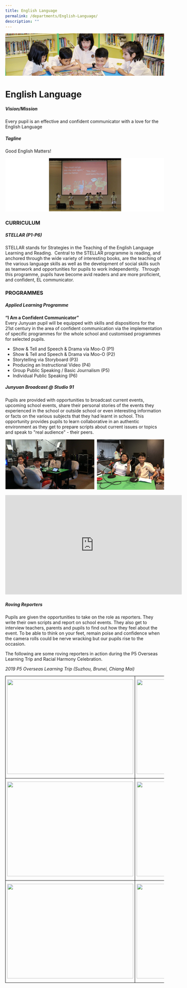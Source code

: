 ```yaml
---
title: English Language
permalink: /departments/English-Language/
description: ""
---
```

![](/images/banner.gif)

English Language
================


##### Vision/Mission

Every pupil is an effective and confident communicator with a love for the English Language

  

##### Tagline

Good English Matters!

![](/images/English1.png)

### **CURRICULUM**

##### **STELLAR (P1-P6)**  
STELLAR stands for Strategies in the Teaching of the English Language Learning and Reading.  Central to the STELLAR programme is reading, and anchored through the wide variety of interesting books, are the teaching of the various language skills as well as the development of social skills such as teamwork and opportunities for pupils to work independently.  Through this programme, pupils have become avid readers and are more proficient, and confident, EL communicator.

### **PROGRAMMES**

##### **Applied Learning Programme**  
  
**“I Am a Confident Communicator”**  
Every Junyuan pupil will be equipped with skills and dispositions for the 21st century in the area of confident communication via the implementation of specific programmes for the whole school and customised programmes for selected pupils.

*   Show & Tell and Speech & Drama via Moo-O (P1)
*   Show & Tell and Speech & Drama via Moo-O (P2)
*   Storytelling via Storyboard (P3)
*   Producing an Instructional Video (P4)
*   Group Public Speaking / Basic Journalism (P5)
*   Individual Public Speaking (P6)

##### **Junyuan Broadcast @ Studio 91**  
Pupils are provided with opportunities to broadcast current events, upcoming school events, share their personal stories of the events they experienced in the school or outside school or even interesting information or facts on the various subjects that they had learnt in school. This opportunity provides pupils to learn collaborative in an authentic environment as they get to prepare scripts about current issues or topics and speak to "real audience" - their peers.

![](/images/English2.png)

<iframe width="560" height="315" src="https://www.youtube.com/embed/RK9vx3LcNrU" title="YouTube video player" frameborder="0" allow="accelerometer; autoplay; clipboard-write; encrypted-media; gyroscope; picture-in-picture" allowfullscreen></iframe>



##### **Roving Reporters**  
Pupils are given the opportunities to take on the role as reporters. They write their own scripts and report on school events. They also get to interview teachers, parents and pupils to find out how they feel about the event. To be able to think on your feet, remain poise and confidence when the camera rolls could be nerve wracking but our pupils rise to the occasion.  
  
The following are some roving reporters in action during the P5 Overseas Learning Trip and Racial Harmony Celebration.  
  
_2019 P5 Overseas Learning Trip (Suzhou, Brunei, Chiang Mai)_

<style type="text/css">
.tg  {border-collapse:collapse;border-spacing:0;}
.tg td{border-color:black;border-style:solid;border-width:1px;font-family:Arial, sans-serif;font-size:14px;
  overflow:hidden;padding:10px 5px;word-break:normal;}
.tg th{border-color:black;border-style:solid;border-width:1px;font-family:Arial, sans-serif;font-size:14px;
  font-weight:normal;overflow:hidden;padding:10px 5px;word-break:normal;}
.tg .tg-0lax{text-align:left;vertical-align:top}
</style>
<table class="tg">
<thead>
  <tr>
    <th class="tg-0lax"><img src="https://junyuanpri-moe-edu-sg-admin.cwp.sg/qql/slot/u499/Departments/English/new/DSC01628.JPG" width="400" height="300"></th>
    <th class="tg-0lax"><img src="https://junyuanpri-moe-edu-sg-admin.cwp.sg/qql/slot/u499/Departments/English/new/DSC01653.JPG" width="400" height="300"></th>
  </tr>
</thead>
<tbody>
  <tr>
    <td class="tg-0lax"><img src="https://junyuanpri-moe-edu-sg-admin.cwp.sg/qql/slot/u499/Departments/English/new/DSC01704.JPG" width="400" height="300"></td>
    <td class="tg-0lax"><img src="https://junyuanpri-moe-edu-sg-admin.cwp.sg/qql/slot/u499/Departments/English/new/DSC01724.JPG" width="400" height="300"></td>
  </tr>
  <tr>
    <td class="tg-0lax"><img src="https://junyuanpri-moe-edu-sg-admin.cwp.sg/qql/slot/u499/Departments/English/new/DSC02244.JPG" width="400" height="300"></td>
    <td class="tg-0lax"><img src="https://junyuanpri-moe-edu-sg-admin.cwp.sg/qql/slot/u499/Departments/English/new/DSC02250.JPG" width="400" height="300"></td>
  </tr>
</tbody>
</table>